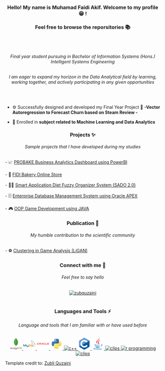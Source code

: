 <h3 align="center">Hello! My name is Muhamad Faidi Akif. Welcome to my profile 😁 ! </h3> 
<h3 align="center">Feel free to browse the reporsitories 📚</h3><br><br>

<h6 align="center">Final year student pursuing in Bachelor of Information Systems (Hons.) Intelligent Systems Engineering</h6>
<h6 align="center">I am eager to expand my horizon in the Data Analytical field by learning, working together, and actively participating in any given opportunities</h6><br>

- ⚙️ Successfully designed and developed my Final Year Project 🎉 **-Vector Autoregression to Forecast Churn based on Steam Review -**

- 🌱 Enrolled in **subject related to Machine Learning and Data Analytics**

<h3 align="center">Projects ✨</h3>
<h6 align="center">Sample projects that I have developed during my studies </h6>
- 📈 <a href="https://github.com/5D-kif/Visualization-Dashboard-and-Business-Report-using-PowerBI">PROBAKE Business Analytics Dashboard using PowerBI</a><br><br>
- 🏪 <a href="https://github.com/5D-kif/E-commerce-system-FIDI-Bakerry-">FIDI Bakery Online Store</a><br><br>
- 💪🏻 <a href="https://github.com/5D-kif/Fuzzy-System---Diet-Plan-Recommendation-System-SADO-2.0-">Smart Application Diet Fuzzy Organizer System (SADO 2.0) </a><br><br>
- 🗄️ <a href="https://github.com/5D-kif/Enterprise-Management-System-using-Oracle-APEX">Enterprise Database Management System using Oracle APEX</a><br><br>
- 🎮 <a href="https://github.com/5D-kif/OOP-Game-using-JAVA">OOP Game Development using JAVA</a><br>

<h3 align="center">Publication 🔬</h3>
<h6 align="center">My humble contribution to the scientific community</h6>
- ⚽️ <a href="https://ieeexplore.ieee.org/document/9918708">Clustering in Game Analysis (LiGAN)</a><br>

<h3 align="center">Connect with me 🤝</h3>
<h6 align="center">Feel free to say hello</h6>
<div align="center">
<a href="https://www.linkedin.com/in/muhamad-faidi-akif/" target="blank"><img align="center" src="https://img.shields.io/badge/LinkedIn-0077B5?style=for-the-badge&logo=linkedin&logoColor=white" alt="zubquzaini" /></a>
</div><br>

<h3 align="center">Languages and Tools ⚡️</h3>
<h6 align="center">Language and tools that I am familiar with or have used before</h6>

<p align="center"> <a href="https://www.mongodb.com/" target="_blank" rel="noreferrer"> <img src="https://raw.githubusercontent.com/devicons/devicon/master/icons/mongodb/mongodb-original-wordmark.svg" alt="mongodb" width="40" height="40"/> </a> <a href="https://www.mysql.com/" target="_blank" rel="noreferrer"> <img src="https://raw.githubusercontent.com/devicons/devicon/master/icons/mysql/mysql-original-wordmark.svg" alt="mysql" width="40" height="40"/> </a>  <a href="https://www.oracle.com/" target="_blank" rel="noreferrer"> <img src="https://raw.githubusercontent.com/devicons/devicon/master/icons/oracle/oracle-original.svg" alt="oracle" width="40" height="40"/> <a href="https://www.python.org" target="_blank" rel="noreferrer"> <img src="https://raw.githubusercontent.com/devicons/devicon/master/icons/python/python-original.svg" alt="python" width="40" height="40"/> </a>  <a href="https://cplusplus.com/doc/tutorial/" target="_blank" rel="noreferrer"> <img src="https://raw.githubusercontent.com/Benio101/cpp-logo/master/cpp_logo.png" alt="c++" width="40" height="40"/> </a><a href="https://www.programiz.com/c-programming" target="_blank" rel="noreferrer"> <img src="https://raw.githubusercontent.com/devicons/devicon/master/icons/c/c-original.svg" alt="csharp" width="40" height="40"/> </a><a href="https://www.javatpoint.com/java-logo" target="_blank" rel="noreferrer"> <img src="https://raw.githubusercontent.com/devicons/devicon/master/icons/java/java-original.svg" alt="java" width="40" height="40"/> </a>
<a href="https://clipsrules.net/" target="_blank" rel="noreferrer"> <img src="https://clipsrules.net/images/clipslogo.png" alt="clips" width="40" height="40"/> </a>
<a href="https://www.r-project.org/" target="_blank" rel="noreferrer"> <img src="https://upload.wikimedia.org/wikipedia/commons/thumb/1/1b/R_logo.svg/2560px-R_logo.svg.png" alt="r programming" width="40" height="40"/> </a> <a href="https://powerbi.microsoft.com/en-au/" target="_blank" rel="noreferrer"> <img src="https://www.askme.co.th/wp-content/uploads/2020/09/PowerBI-Logo.png" alt="clips" width="40" height="40"/> </a></p> 


<h7 alight="left">Template credit to: <a href="https://github.com/bedezub/bedezub"> Zubli Quzaini </a> </h7> 
